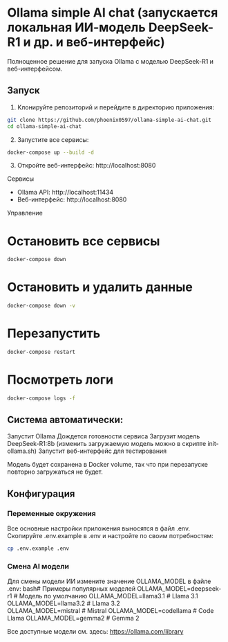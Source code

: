 # Ollama simple AI chat (запускается локальная ИИ-модель DeepSeek-R1 и др. и веб-интерфейс)

Полноценное решение для запуска Ollama с моделью DeepSeek-R1 и веб-интерфейсом.

## Запуск

1. Клонируйте репозиторий и перейдите в директорию приложения:
```bash
git clone https://github.com/phoenix0597/ollama-simple-ai-chat.git
cd ollama-simple-ai-chat
```
2. Запустите все сервисы:

```bash
docker-compose up --build -d
```

3. Откройте веб-интерфейс: http://localhost:8080

Сервисы

* Ollama API: http://localhost:11434
* Веб-интерфейс: http://localhost:8080

Управление

# Остановить все сервисы
```bash
docker-compose down
```

# Остановить и удалить данные
```bash
docker-compose down -v
```

# Перезапустить
```bash
docker-compose restart
```

# Посмотреть логи

```bash
docker-compose logs -f
```



## Система автоматически:


Запустит Ollama
Дождется готовности сервиса
Загрузит модель DeepSeek-R1:8b 
(изменить загружаемую модель можно в скрипте init-ollama.sh)
Запустит веб-интерфейс для тестирования

Модель будет сохранена в Docker volume, так что при перезапуске повторно загружаться не будет.

## Конфигурация
### Переменные окружения
Все основные настройки приложения выносятся в файл .env. Скопируйте .env.example в .env и настройте по своим потребностям:

```bash
cp .env.example .env
```

### Смена AI модели
Для смены модели ИИ измените значение OLLAMA_MODEL в файле .env:
bash# Примеры популярных моделей
OLLAMA_MODEL=deepseek-r1     # Модель по умолчанию
OLLAMA_MODEL=llama3.1        # Llama 3.1
OLLAMA_MODEL=llama3.2        # Llama 3.2  
OLLAMA_MODEL=mistral         # Mistral
OLLAMA_MODEL=codellama       # Code Llama
OLLAMA_MODEL=gemma2          # Gemma 2

Все доступные модели см. здесь: https://ollama.com/library